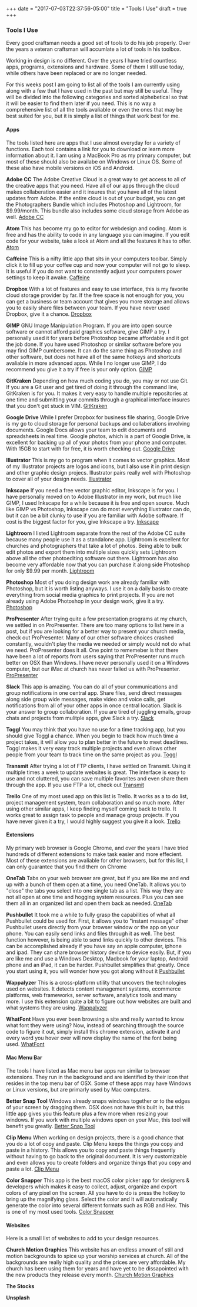 +++
date = "2017-07-03T22:37:56-05:00"
title = "Tools I Use"
draft = true
+++

### Tools I Use

Every good craftsman needs a good set of tools to do his job properly. Over the years a veteran craftsman will accumlate a lot of tools in his toolbox.

Working in design is no different. Over the years I have tried countless apps, programs, extensions and hardware. Some of them I still use today, while others have been replaced or are no longer needed.

For this weeks post I am going to list all of the tools I am currently using along with a few that I have used in the past but may still be useful. They will be divided into the following categories and sorted alphebetical so that it will be easier to find them later if you need. This is no way a comprehensive list of all the tools avaliable or even the ones that may be best suited for you, but it is simply a list of things that work best for me.

#### Apps
The tools listed here are apps that I use almost everyday for a variety of functions. Each tool contains a link for you to download or learn more information about it. I am using a MacBook Pro as my primary computer, but most of these should also be availabe on Windows or Linux OS. Some of these also have mobile versions on iOS and Android.
<!--
**1Password** If you struggle with remembering passwords for all of your various accounts and websites, this is the app for you. Having tried various password managers, I found this one to be the easiest and most feature rich one. <a href="https://1password.com/" target="_blank">1Password</a> -->

**Adobe CC** The Adobe Creative Cloud is a great way to get access to all of the creative apps that you need. Have all of our apps through the cloud makes collaberation easier and it insures that you have all of the latest updates from Adobe. If the entire cloud is out of your budget, you can get the Photographers Bundle which includes Photoshop and Lightroom, for $9.99/month. This bundle also includes some cloud storage from Adobe as well. <a href="http://www.adobe.com/creativecloud.html" target="_blank">Adobe CC</a>

<!-- **Airmail** Do you hate having to go to a website and login everytime you want to check your email? If so, you need this lighting fast email client. This app contains quite a bit of features such as being logged in with multiple accounts at once, being able to choose multiple signatures with a click, reminders and a lot more. <a href="http://airmailapp.com/" target="_blank">Airmail</a> -->

**Atom** This has become my go to editor for webdesign and coding. Atom is free and has the ability to code in any language you can imagine. If you edit code for your website, take a look at Atom and all the features it has to offer. <a href="https://atom.io/" target="_blank">Atom</a>

**Caffeine** This is a nifty little app that sits in your computers toolbar. Simply click it to fill up your coffee cup and now your computer will not go to sleep. It is useful if you do not want to constently adjust your computers power settings to keep it awake. <a href="http://lightheadsw.com/caffeine/" target="_blank">Caffeine</a>

**Dropbox** With a lot of features and easy to use interface, this is my favorite cloud storage provider by far. If the free space is not enough for you, you can get a business or team account that gives you more storage and allows you to easily share files between your team. If you have never used Dropbox, give it a chance. <a href="https://db.tt/n7Fx0Cys" target="blank">Dropbox</a>

**GIMP** GNU Image Manipulation Program. If you are into open source software or cannot afford paid graphics software, give GIMP a try. I personally used it for years before Photoshop became affordable and it got the job done. If you have used Photoshop or simliar software before you may find GIMP cumbersome. It can do the same thing as Photoshop and other software, but does not have all of the same hotkeys and shortcuts avaliable in more advanced apps. While I no longer use GIMP, I do recommend you give it a try if free is your only option. <a href="https://www.gimp.org/" target="blank">GIMP</a>

**GitKraken** Depending on how much coding you do, you may or not use Git. If you are a Git user and get tired of doing it through the command line, GitKraken is for you. It makes it very easy to handle multiple repositories at one time and submitting your commits through a graphical interface insures that you don't get stuck in VIM. <a href="https://www.gitkraken.com/" target="_blank">GitKraken</a>

**Google Drive** While I prefer Dropbox for business file sharing, Google Drive is my go to cloud storage for personal backups and collaberations involving documents. Google Docs allows your team to edit documents and spreadsheets in real time. Google photos, which is a part of Google Drive, is excellent for backing up all of your photos from your phone and computer. With 15GB to start with for free, it is worth checking out. <a href="https://drive.google.com/" target="_blank">Google Drive</a>

**Illustrator** This is my go to program when it comes to vector graphics. Most of my Illustrator projects are logos and icons, but I also use it in print design and other graphic design projecs. Illustrator pairs really well with Photoshop to cover all of your design needs. <a href="http://www.adobe.com/products/illustrator.html" target="_blank">Illustrator</a>

**Inkscape** If you need a free vector graphic editor, Inkscape is for you. I have personally moved on to Adobe Illustrator in my work, but much like GIMP, I used Inkscape for a while because it is free and open source. Much like GIMP vs Photoshop, Inkscape can do most everything Illustrator can do, but it can be a bit clunky to use if you are familiar with Adobe software. If cost is the biggest factor for you, give Inkscape a try. <a href="https://inkscape.org/en/" target="_blank">Inkscape</a>

**Lightroom** I listed Lightroom separate from the rest of the Adobe CC suite because many people use it as a standalone app. Lightroom is excellent for churches and photographers that take a lot of photos. Being able to bulk edit photos and export them into multiple sizes quickly sets Lightroom above all the other photoediting software out there. Lightroom has also become very affordable now that you can purchase it along side Photoshop for only $9.99 per month. <a href="http://www.adobe.com/products/photoshop-lightroom.html" target="_blank">Lightroom</a>

**Photoshop** Most of you doing design work are already familiar with Photoshop, but it is worth listing anyways. I use it on a daily basis to create everything from social media graphics to print projects. If you are not already using Adobe Photoshop in your design work, give it a try. <a href="http://www.adobe.com/products/photoshop.html" target="_blank">Photoshop</a>

**ProPresenter** After trying quite a few presentation programs at my church, we settled in on ProPresenter. There are too many options to list here in a post, but if you are looking for a better way to present your church media, check out ProPresenter. Many of our other software choices crashed constantly, wouldn't play the media we needed or simply would not do what we need. ProPresenter does it all. One point to rememeber is that there have been a lot of reports from users saying that ProPresenter runs much better on OSX than Windows. I have never personally used it on a Windows computer, but our iMac at church has never failed us with ProPresenter. <a href="http://www.renewedvision.com/propresenter.php" target="_blank">ProPresenter</a>

**Slack** This app is amazing. You can do all of your communications and group notifications in one central app. Share files, send direct messages along side group wide messages, make video and voice calls, get notifications from all of your other apps in once central location. Slack is your answer to group collaboration. If you are tired of juggling emails, group chats and projects from mulitple apps, give Slack a try. <a href="https://slack.com/" target="_blank">Slack</a>

**Toggl** You may think that you have no use for a time tracking app, but you should give Toggl a chance. When you begin to track how much time a project takes, it will allow you to plan better in the future to meet deadlines. Toggl makes it very easy track multiple projects and even allows other people from your team to track time on the same project as you. <a href="https://toggl.com/" target="_blank">Toggl</a>

**Transmit** After trying a lot of FTP clients, I have settled on Transmit. Using it multiple times a week to update websites is great. The interface is easy to use and not cluttered, you can save multiple favorites and even share them through the app. If you use FTP a lot, check out <a href="https://panic.com/transmit/" target="_blank">Transmit</a>

**Trello** One of my most used app on this list is Trello. It works as a to do list, project management system, team collaboration and so much more. After using other similar apps, I keep finding myself coming back to trello. It works great to assign task to people and manage group projects. If you have never given it a try, I would highly suggest you give it a look. <a href="https://trello.com/" target="_blank">Trello</a>

#### Extensions
My primary web browser is Google Chrome, and over the years I have tried hundreds of different extensions to make task easier and more effecient. Most of these extensions are avaliable for other browsers, but for this list, I can only guarantee that you find them on Chrome

<!-- **Authy** -->

**OneTab** Tabs on your web browser are great, but if you are like me and end up with a bunch of them open at a time, you need OneTab. It allows you to "close" the tabs you select into one single tab as a list. This way they are not all open at one time and hogging system resources. Plus you can see them all in an organized list and open them back as needed. <a href="https://www.one-tab.com/" target="_blank">OneTab</a>

**Pushbullet** It took me a while to fully grasp the capabilities of what all Pushbullet could be used for. First, it allows you to "instant message" other Pushbullet users directly from your browser window or the app on your phone. You can easily send links and files through it as well. The best function however, is being able to send links quickly to other devices. This can be accomplished already if you have say an apple computer, iphone and ipad. They can share browser history device to device easily. But, if you are like me and use a Windows Desktop, Macbook for your laptop, Android phone and an iPad, it can be harder. Pushbullet simplifies that greatly. Once you start using it, you will wonder how you got along without it <a href="https://www.pushbullet.com/" target="_blank">Pushbullet</a>

**Wappalyzer** This is a cross-platform utility that uncovers the technologies used on websites. It detects content management systems, ecommerce platforms, web frameworks, server software, analytics tools and many more. I use this extension quite a bit to figure out how websites are built and what systems they are using. <a href="https://wappalyzer.com/" target="_blank">Wappalyzer</a>

**WhatFont** Have you ever been browsing a site and really wanted to know what font they were using? Now, instead of searching through the source code to figure it out, simply install this chrome extension, activate it and every word you hover over will now display the name of the font being used. <a href="https://chrome.google.com/webstore/detail/whatfont/jabopobgcpjmedljpbcaablpmlmfcogm?hl=en" target="_blank">WhatFont</a>

#### Mac Menu Bar

The tools I have listed as Mac menu bar apps run similar to browser extensions. They run in the background and are identified by their icon that resides in the top menu bar of OSX. Some of these apps may have Windows or Linux versions, but are primarly used by Mac computers.

**Better Snap Tool** Windows already snaps windows together or to the edges of your screen by dragging them. OSX does not have this built in, but this little app gives you this feature plus a few more when resizing your windows. If you work with multiple windows open on your Mac, this tool will benefit you greatly. <a href="https://www.boastr.net/bettersnaptool/" target="_blank">Better Snap Tool</a>

**Clip Menu** When working on design projects, there is a good chance that you do a lot of copy and paste. Clip Menu keeps the things you copy and paste in a history. This allows you to copy and paste things frequently without having to go back to the original document. It is very customizable and even allows you to create folders and organize things that you copy and paste a lot. <a href="http://www.clipmenu.com/" target="_blank">Clip Menu</a>

**Color Snapper** This app is the best macOS color picker app for designers & developers which makes it easy to collect, adjust, organize and export colors of any pixel on the screen. All you have to do is press the hotkey to bring up the magnifying glass. Select the color and it will automatically generate the color into several different formats such as RGB and Hex. This is one of my most used tools. <a href="https://colorsnapper.com/" target="_blank">Color Snapper</a>

#### Websites

Here is a small list of websites to add to your design resources.

**Church Motion Graphics** This website has an endless amount of still and motion backgrounds to spice up your worship services at church. All of the backgrounds are really high quality and the prices are very affordable. My church has been using them for years and have yet to be dissapointed with the new products they release every month. <a href="https://www.churchmotiongraphics.com/" target="_blank">Church Motion Graphics</a>

**The Stocks**

**Unsplash**
